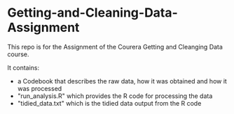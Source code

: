 # Getting-and-Cleaning-Data-Assignment

This repo is for the Assignment of the Courera Getting and Cleanging Data course.

It contains:
- a Codebook that describes the raw data, how it was obtained and how it was processed
- "run_analysis.R" which provides the R code for processing the data
- "tidied_data.txt" which is the tidied data output from the R code

